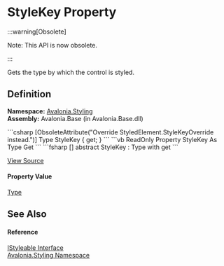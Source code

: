 # StyleKey Property
<span>
:::warning[Obsolete]

Note: This API is now obsolete.

:::

</span>

Gets the type by which the control is styled.



## Definition
**Namespace:** <a href="N_Avalonia_Styling">Avalonia.Styling</a>  
**Assembly:** Avalonia.Base (in Avalonia.Base.dll)

<Tabs groupId="api-code-preview">
<TabItem value="csharp" label="C#">
```csharp
[ObsoleteAttribute("Override StyledElement.StyleKeyOverride instead.")]
Type StyleKey { get; }
```
</TabItem>
<TabItem value="vb" label="VB">
```vb
<ObsoleteAttribute("Override StyledElement.StyleKeyOverride instead.")>
ReadOnly Property StyleKey As Type
	Get
```
</TabItem>
<TabItem value="fsharp" label="F#">
```fsharp
[<ObsoleteAttribute("Override StyledElement.StyleKeyOverride instead.")>]
abstract StyleKey : Type with get
```
</TabItem>
</Tabs>



<a href="https://github.com/AvaloniaUI/Avalonia/tree/master/src/Avalonia.Base/Styling/IStyleable.cs" title="View the source code">View Source</a>



#### Property Value
<a href="https://learn.microsoft.com/dotnet/api/system.type" target="_blank" rel="noopener noreferrer">Type</a>

## See Also


#### Reference
<a href="T_Avalonia_Styling_IStyleable">IStyleable Interface</a>  
<a href="N_Avalonia_Styling">Avalonia.Styling Namespace</a>  

